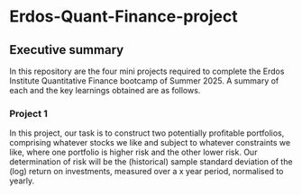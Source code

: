 # Erdos-Quant-Finance-project

## Executive summary

In this repository are the four mini projects required to complete the Erdos Institute Quantitative Finance bootcamp of Summer 2025. A summary of each and the key learnings obtained are as follows.

### Project 1

In this project, our task is to construct two potentially profitable portfolios, comprising whatever stocks we like and subject to whatever constraints we like, where one portfolio is higher risk and the other lower risk. Our determination of risk will be the (historical) sample standard deviation of the (log) return on investments, measured over a x year period, normalised to yearly. 
